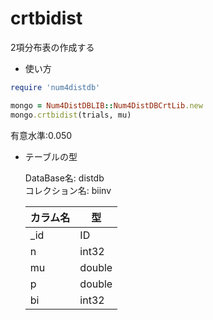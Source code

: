 crtbidist
===========
2項分布表の作成する

* 使い方

```ruby
require 'num4distdb'

mongo = Num4DistDBLIB::Num4DistDBCrtLib.new
mongo.crtbidist(trials, mu)
```
有意水準:0.050

* テーブルの型

  DataBase名: distdb  
  コレクション名: biinv  

  |カラム名|型     |
  |--------|------|
  |_id     |ID    |
  |n       |int32 |
  |mu      |double|
  |p       |double|
  |bi      |int32 |
